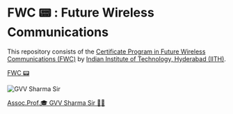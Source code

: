 <h1>FWC 📟 : Future Wireless Communications</h1>
This repository consists of the <a href="https://github.com/gadepall/fwc-1">Certificate Program in Future Wireless Communications (FWC)</a> by <a href="https://fwc.iith.ac.in/">Indian Institute of Technology, Hyderabad (IITH)</a>.

<a href="https://github.com/hemant467/FWC">FWC 📟</a>

![GVV Sharma Sir](https://github.com/hemant467/FWC/assets/85243370/9a581502-7642-4b77-b0d5-de18787d5c33)

<a href="https://www.iith.ac.in/ee/gadepall">Assoc.Prof.🎓 GVV Sharma Sir 👨‍🏫</a>
